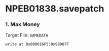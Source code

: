 # NPEB01838.savepatch

### 1. Max Money

Target File: `GAMEDATA`

```
write at 0x000016F5:0x98967F
```

